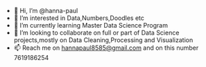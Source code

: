 - 👋 Hi, I’m @hanna-paul
- 👀 I’m interested in Data,Numbers,Doodles etc
- 🌱 I’m currently learning Master Data Science Program
- 💞️ I’m looking to collaborate on full or part of Data Science projects,mostly on Data Cleaning,Processing and Visualization
- 📫 Reach me on hannapaul8585@gmail.com and on this number 7619186254

<!---
hanna-paul/hanna-paul is a ✨ special ✨ repository because its `README.md` (this file) appears on your GitHub profile.
You can click the Preview link to take a look at your changes.
--->
